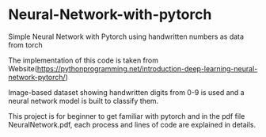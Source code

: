 # Neural-Network-with-pytorch
Simple Neural Network with Pytorch using handwritten numbers as data from torch

The implementation of this code is taken from Website(https://pythonprogramming.net/introduction-deep-learning-neural-network-pytorch/)

Image-based dataset showing handwritten digits from 0-9 is used and a neural network model is built to classify them.

This project is for beginner to get familiar with pytorch and in the pdf file NeuralNetwork.pdf, each process and lines of code are explained in details.


